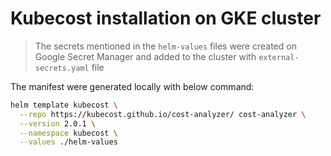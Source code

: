 # Kubecost installation on GKE cluster

> The secrets mentioned in the `helm-values` files were created on Google Secret Manager and added to the cluster with `external-secrets.yaml` file

The manifest were generated locally with below command:

```bash
helm template kubecost \
  --repo https://kubecost.github.io/cost-analyzer/ cost-analyzer \
  --version 2.0.1 \
  --namespace kubecost \
  --values ./helm-values
```
